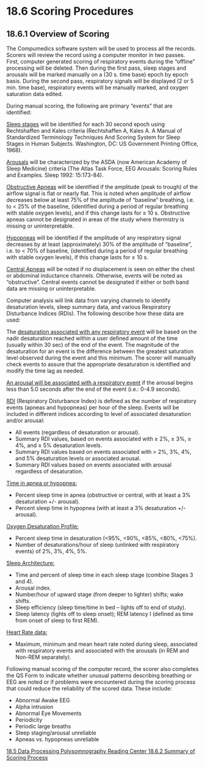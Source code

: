 # 18.6 Scoring Procedures

## 18.6.1 Overview of Scoring

The Compumedics software system will be used to process all the records.  Scorers will review the record using a computer monitor in two passes.  First, computer generated scoring of respiratory events during the “offline” processing will be deleted. Then during the first pass, sleep stages and arousals will be marked manually on a (30 s. time base) epoch by epoch basis.  During the second pass, respiratory signals will be displayed (2 or 5 min. time base), respiratory events will be manually marked, and oxygen saturation data edited.

During manual scoring, the following are primary “events” that are identified:

<u>Sleep stages</u> will be identified for each 30 second epoch using Rechtshaffen and Kales criteria (Rechtshaffen A, Kales A. A Manual of Standardized Terminology Techniques And Scoring System for Sleep Stages in Human Subjects.  Washington, DC: US Government Printing Office, 1968).

<u>Arousals</u> will be characterized by the ASDA (now American Academy of Sleep Medicine) criteria (The Atlas Task Force, EEG Arousals: Scoring Rules and Examples.  Sleep 1992: 15:173-84).

<u>Obstructive Apneas</u> will be identified if the amplitude (peak to trough) of the airflow signal is flat or nearly flat. This is noted when amplitude of airflow decreases below at least 75% of the amplitude of “baseline” breathing, i.e. to < 25% of the baseline, (identified during a period of regular breathing with stable oxygen levels), and if this change lasts for ≥ 10 s.  Obstructive apneas cannot be designated in areas of the study where thermistry is missing or uninterpretable.

<u>Hypopneas</u> will be identified if the amplitude of any respiratory signal decreases by at least (approximately) 30% of the amplitude of “baseline”, i.e. to < 70% of baseline, (identified during a period of regular breathing with stable oxygen levels), if this change lasts for ≥ 10 s.

<u>Central Apneas</u> will be noted if no displacement is seen on either the chest or abdominal inductance channels.  Otherwise, events will be noted as “obstructive”. Central events cannot be designated if either or both band data are missing or uninterpretable.

Computer analysis will link data from varying channels to identify desaturation levels, sleep summary data, and various Respiratory Disturbance Indices (RDIs). The following describe how these data are used:

The <u>desaturation associated with any respiratory event</u> will be based on the nadir desaturation reached within a user defined amount of the time (usually within 30 sec) of the end of the event.  The magnitude of the desaturation for an event is the difference between the greatest saturation level observed during the event and this minimum.  The scorer will manually check events to assure that the appropriate desaturation is identified and modify the time lag as needed.

<u>An arousal will be associated with a respiratory event</u> if the arousal begins less than 5.0 seconds after the end of the event (i.e.: 0-4.9 seconds).

<u>RDI</u> (Respiratory Disturbance Index) is defined as the number of respiratory events (apneas and hypopneas) per hour of the sleep. Events will be included in different indices according to level of associated desaturation and/or arousal:

* All events (regardless of desaturation or arousal).
* Summary RDI values, based on events associated with ≥ 2%, ≥ 3%, ≥ 4%, and ≥ 5% desaturation levels.
* Summary RDI values based on events associated with > 2%, 3%, 4%, and 5% desaturation levels or associated arousal.
* Summary RDI values based on events associated with arousal regardless of desaturation.

<u>Time in apnea or hypopnea:</u>

* Percent sleep time in apnea (obstructive or central, with at least a 3% desaturation +/- arousal).
* Percent sleep time in hypopnea (with at least a 3% desaturation +/- arousal).

<u>Oxygen Desaturation Profile:</u>

* Percent sleep time in desaturation (<95%, <90%, <85%, <80%, <75%).
* Number of desaturations/hour of sleep (unlinked with respiratory events) of 2%, 3%, 4%, 5%.

<u>Sleep Architecture:</u>

* Time and percent of sleep time in each sleep stage (combine Stages 3 and 4).
* Arousal index.
* Number/hour of upward stage (from deeper to lighter) shifts; wake shifts.
* Sleep efficiency (sleep time/time in bed – lights off to end of study).
* Sleep latency (lights off to sleep onset); REM latency I (defined as time from onset of sleep to first REM).

<u>Heart Rate data:</u>

* Maximum, minimum and mean heart rate noted during sleep, associated with respiratory events and associated with the arousals (in REM and Non-REM separately).

Following manual scoring of the computer record, the scorer also completes the QS Form to indicate whether unusual patterns describing breathing or EEG are noted or if problems were encountered during the scoring process that could reduce the reliability of the scored data. These include:

* Abnormal Awake EEG
* Alpha intrusion
* Abnormal Eye Movements
* Periodicity
* Periodic large breaths
* Sleep staging/arousal unreliable
* Apneas vs. hypopneas unreliable


<div class="center">
<div class="btn-group">
  <a href=":pages_path:/manuals/psg-reading-center/18-05-data-processing.md" class="btn btn-default">
    <span class="glyphicon glyphicon-chevron-left"></span>
    18.5 Data Processing
  </a>

  <a href=":pages_path:/manuals/psg-reading-center" class="btn btn-default">
    <span class="glyphicon glyphicon-chevron-up"></span>
    Polysomnography Reading Center
  </a>

  <a href=":pages_path:/manuals/psg-reading-center/18-06-02-scoring-rules.md" class="btn btn-success">
    18.6.2 Summary of Scoring Process
    <span class="glyphicon glyphicon-chevron-right"></span>
  </a>
</div>
</div>
